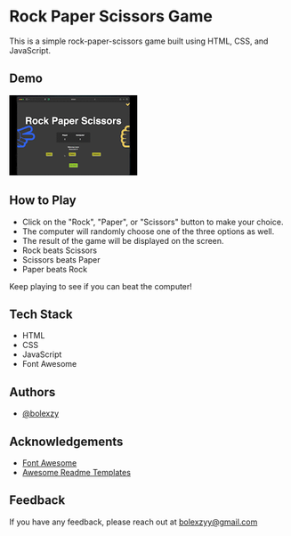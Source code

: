 
# Rock Paper Scissors Game

This is a simple rock-paper-scissors game built using HTML, CSS, and JavaScript.


## Demo

![rock paper scissors game play](images/gameplay.gif)


## How to Play

- Click on the "Rock", "Paper", or "Scissors" button to make your choice.
- The computer will randomly choose one of the three options as well.
- The result of the game will be displayed on the screen.
- Rock beats Scissors
- Scissors beats Paper
- Paper beats Rock

Keep playing to see if you can beat the computer!


## Tech Stack

- HTML
- CSS
- JavaScript
- Font Awesome 


## Authors

- [@bolexzy](https://www.github.com/bolexzy)


## Acknowledgements

- [Font Awesome](https://fontawesome.com/)
 - [Awesome Readme Templates](https://readme.so/)

## Feedback

If you have any feedback, please reach out at bolexzyy@gmail.com

